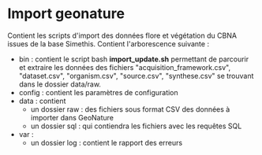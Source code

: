 # Import geonature
Contient les scripts d'import des données flore et végétation du CBNA issues de la base Simethis.
Contient l'arborescence suivante :
  - bin : contient le script bash **import_update.sh** permettant de parcourir et extraire les données des fichiers "acquisition_framework.csv", "dataset.csv", "organism.csv", "source.csv", "synthese.csv" se trouvant dans le dossier data/raw. 
  - config : contient les paramètres de configuration
  - data : contient
    - un dossier raw  : des fichiers sous format CSV des données à importer dans GeoNature 
    - un dossier sql : qui contiendra les fichiers avec les requêtes SQL
  - var : 
    - un dossier log : contient le rapport des erreurs 
 
 
